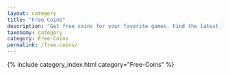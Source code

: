 ```yaml
---
layout: category
title: "Free Coins"
description: "Get free coins for your favorite games. Find the latest links and tips to boost your in-game currency and enhance your gameplay. Click now for your free coins."
taxonomy: category
category: Free-Coins
permalink: /free-coins/
---
```


{% include category_index.html category="Free-Coins" %}
